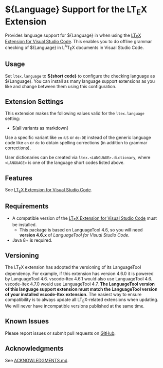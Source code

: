 # ${Language} Support for the LT<sub>E</sub>X Extension

Provides language support for ${Language} in when using the [LT<sub>E</sub>X Extension for Visual Studio Code][ltex-ext]. This enables you to do offline grammar checking of ${Language} in L<sup>A</sup>T<sub>E</sub>X documents in Visual Studio Code.

## Usage

Set `ltex.language` to **${short code}** to configure the checking language as ${Language}.  You can install as many language support extensions as you like and change between them using this configuration.

## Extension Settings

This extension makes the following values valid for the `ltex.language` setting:

* ${all variants as markdown}

Use a specific variant like `en-US` or `de-DE` instead of the generic language code like `en` or `de` to obtain spelling corrections (in addition to grammar corrections).

User dictionaries can be created via `ltex.<LANGUAGE>.dictionary`, where `<LANGUAGE>` is one of the language short codes listed above.

## Features

See [LT<sub>E</sub>X Extension for Visual Studio Code][ltex-ext].

## Requirements

* A compatible version of the [LT<sub>E</sub>X Extension for Visual Studio Code][ltex-ext] must be installed.
  * This package is based on LanguageTool 4.6, so you will need **version 4.6.x** of _LanguageTool for Visual Studio Code_.
* Java 8+ is required.

## Versioning

The LT<sub>E</sub>X extension has adopted the versioning of its LanguageTool dependency. For example, if this extension has version 4.6.0 it is powered by LanguageTool 4.6. vscode-ltex 4.6.1 would also use LanguageTool 4.6. vscode-ltex 4.7.0 would use LanguageTool 4.7. **The LanguageTool version of this language support extension must match the LanguageTool version of your installed vscode-ltex extension.** The easiest way to ensure compatibility is to always update all LT<sub>E</sub>X-related extensions when updating. We will never have incompatible versions published at the same time.

## Known Issues

Please report issues or submit pull requests on [GitHub](https://github.com/valentjn/vscode-ltex).

## Acknowledgments

See [ACKNOWLEDGMENTS.md](./ACKNOWLEDGMENTS.md).

[ltex-ext]: https://marketplace.visualstudio.com/items?itemName=valentjn.vscode-ltex
